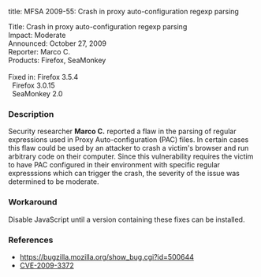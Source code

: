 title: MFSA 2009-55: Crash in proxy auto-configuration regexp parsing

<p>
<span class="label">Title:</span>      Crash in proxy auto-configuration regexp parsing<br/>
<span class="label">Impact:</span>     Moderate<br/>
<span class="label">Announced:</span>  October 27, 2009<br/>
<span class="label">Reporter:</span>   Marco C.<br/>
<span class="label">Products:</span>   Firefox, SeaMonkey<br/>
<br/>
<span class="label">Fixed in:</span>   Firefox 3.5.4<br/>
<span class="label">&#160;</span>      Firefox 3.0.15<br/>
<span class="label">&#160;</span>      SeaMonkey 2.0<br/>
</p>


<h3>Description</h3>

<p>Security researcher <strong>Marco C.</strong> reported a flaw in
the parsing of regular expressions used in Proxy Auto-configuration
(PAC) files.  In certain cases this flaw could be used by an attacker
to crash a victim's browser and run arbitrary code on their computer.
Since this vulnerability requires the victim to have PAC configured in
their environment with specific regular expresssions which can trigger
the crash, the severity of the issue was determined to be
moderate.</p>

<h3>Workaround</h3>

<p>Disable JavaScript until a version containing these fixes can be
installed.</p>

<h3>References</h3>

<ul>
  <li><a href="https://bugzilla.mozilla.org/show_bug.cgi?id=500644">https://bugzilla.mozilla.org/show_bug.cgi?id=500644</a></li>
  <li><a class="ex-ref" href="http://cve.mitre.org/cgi-bin/cvename.cgi?name=CVE-2009-3372">CVE-2009-3372</a></li>
</ul>




